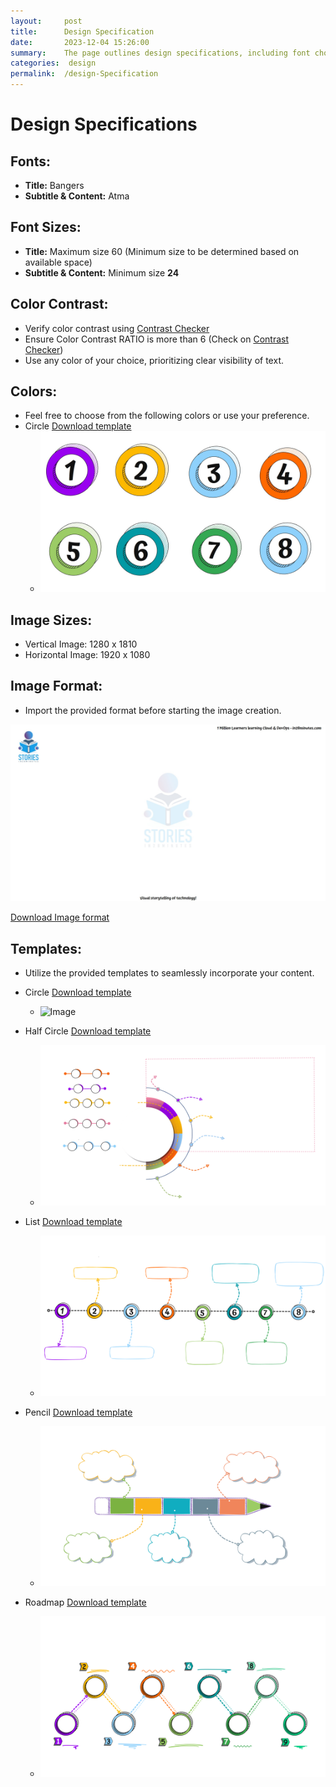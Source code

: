 ```yaml
---
layout:     post
title:      Design Specification
date:       2023-12-04 15:26:00
summary:    The page outlines design specifications, including font choices, size guidelines, color contrast recommendations, color preferences, image sizes, formats, and templates for creating visually appealing content.
categories:  design
permalink:  /design-Specification
---
```


# Design Specifications

## Fonts:
- **Title:** Bangers
- **Subtitle & Content:** Atma

## Font Sizes:
- **Title:** Maximum size 60 (Minimum size to be determined based on available space)
- **Subtitle & Content:** Minimum size **24**

## Color Contrast:
- Verify color contrast using [Contrast Checker](https://contrastchecker.com)
- Ensure Color Contrast RATIO is more than 6 (Check on [Contrast Checker](https://contrastchecker.com))
- Use any color of your choice, prioritizing clear visibility of text.

## Colors:
- Feel free to choose from the following colors or use your preference.
- Circle [Download template](/images/design-specification/color.sw)
    - ![Image](/images/design-specification/color.jpg "circle format")

## Image Sizes:
- Vertical Image: 1280 x 1810
- Horizontal Image: 1920 x 1080

## Image Format:
- Import the provided format before starting the image creation.

![Image](/images/design-specification/image_format_article.jpg "Image format")

[Download Image format](/images/design-specification/image_format_article.sw)


## Templates:
- Utilize the provided templates to seamlessly incorporate your content.
- Circle [Download template](/images/design-specification/circle.sw)
    - ![Image](/images/design-specification/circle.gif "circle format")

- Half Circle [Download template](/images/design-specification/half_circle.sw)
    - ![Image](/images/design-specification/half_circle.gif "circle format")


- List [Download template](/images/design-specification/list.sw)
    - ![Image](/images/design-specification/list.gif "circle format")

- Pencil [Download template](/images/design-specification/pencil.sw)
    - ![Image](/images/design-specification/pencil.gif "circle format")


- Roadmap [Download template](/images/design-specification/roadmap_info.sw)
    - ![Image](/images/design-specification/roadmap_info.gif "circle format")
